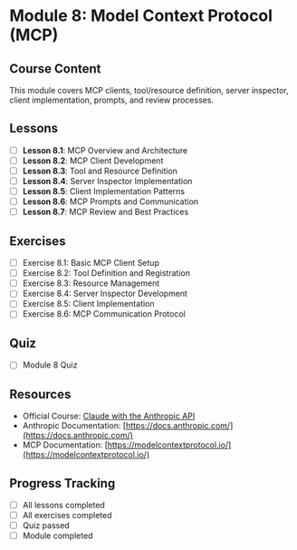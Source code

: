 # Module 8: Model Context Protocol (MCP)

## Course Content
This module covers MCP clients, tool/resource definition, server inspector, client implementation, prompts, and review processes.

## Lessons
- [ ] **Lesson 8.1**: MCP Overview and Architecture
- [ ] **Lesson 8.2**: MCP Client Development
- [ ] **Lesson 8.3**: Tool and Resource Definition
- [ ] **Lesson 8.4**: Server Inspector Implementation
- [ ] **Lesson 8.5**: Client Implementation Patterns
- [ ] **Lesson 8.6**: MCP Prompts and Communication
- [ ] **Lesson 8.7**: MCP Review and Best Practices

## Exercises
- [ ] Exercise 8.1: Basic MCP Client Setup
- [ ] Exercise 8.2: Tool Definition and Registration
- [ ] Exercise 8.3: Resource Management
- [ ] Exercise 8.4: Server Inspector Development
- [ ] Exercise 8.5: Client Implementation
- [ ] Exercise 8.6: MCP Communication Protocol

## Quiz
- [ ] Module 8 Quiz

## Resources
- Official Course: [Claude with the Anthropic API](https://anthropic.skilljar.com/claude-with-the-anthropic-api)
- Anthropic Documentation: [https://docs.anthropic.com/](https://docs.anthropic.com/)
- MCP Documentation: [https://modelcontextprotocol.io/](https://modelcontextprotocol.io/)

## Progress Tracking
- [ ] All lessons completed
- [ ] All exercises completed
- [ ] Quiz passed
- [ ] Module completed 